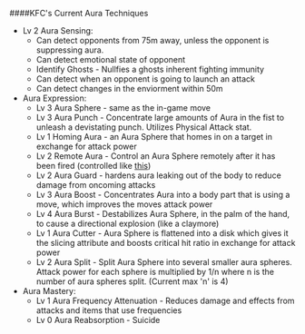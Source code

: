 ####KFC's Current Aura Techniques

* Lv 2 Aura Sensing:
	* Can detect opponents from 75m away, unless the opponent is suppressing aura.	
	* Can detect emotional state of opponent
	* Identify Ghosts - Nullfies a ghosts inherent fighting immunity
	* Can detect when an opponent is going to launch an attack
	* Can detect changes in the enviorment within 50m
* Aura Expression: 
	* Lv 3 Aura Sphere - same as the in-game move 
	* Lv 3 Aura Punch - Concentrate large amounts of Aura in the fist to unleash a devistating punch. Utilizes Physical Attack stat.
	* Lv 1 Homing Aura - an Aura Sphere that homes in on a target in exchange for attack power
	* Lv 2 Remote Aura - Control an Aura Sphere remotely after it has been fired (controlled like [this](https://youtu.be/pU2VlMIZx50))
	* Lv 2 Aura Guard - hardens aura leaking out of the body to reduce damage from oncoming attacks
	* Lv 3 Aura Boost - Concentrates Aura into a body part that is using a move, which improves the moves attack power
	* Lv 4 Aura Burst - Destabilizes Aura Sphere, in the palm of the hand, to cause a directional explosion (like a claymore) 
	* Lv 1 Aura Cutter - Aura Sphere is flattened into a disk which gives it the slicing attribute and boosts critical hit ratio in exchange for attack power
	* Lv 2 Aura Split - Split Aura Sphere into several smaller aura spheres. Attack power for each sphere is multiplied by 1/n where n is the number of aura 	spheres split. (Current max 'n' is 4)
* Aura Mastery:
	* Lv 1 Aura Frequency Attenuation - Reduces damage and effects from attacks and items that use frequencies
	* Lv 0 Aura Reabsorption - Suicide